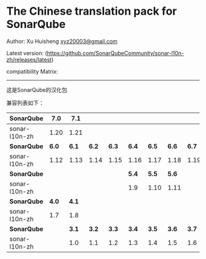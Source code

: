 The Chinese translation pack for SonarQube
=======

Author: Xu Huisheng <xyz20003@gmail.com>

Latest version: (https://github.com/SonarQubeCommunity/sonar-l10n-zh/releases/latest)

compatibility Matrix: 

---

这是SonarQube的汉化包

兼容列表如下：

**SonarQube** |**7.0**|**7.1**|       |       |       |       |       |       |
--------------|-------|-------|-------|-------|-------|-------|-------|-------|
sonar-l10n-zh |1.20   |1.21   |       |       |       |       |       |       |
**SonarQube** |**6.0**|**6.1**|**6.2**|**6.3**|**6.4**|**6.5**|**6.6**|**6.7**|
sonar-l10n-zh |1.12   |1.13   |1.14   |1.15   |1.16   |1.17   |1.18   |1.19   |
**SonarQube** |       |       |       |       |**5.4**|**5.5**|**5.6**|       |
sonar-l10n-zh |       |       |       |       |1.9    |1.10   |1.11   |       |
**SonarQube** |**4.0**|**4.1**|       |       |       |       |       |       |
sonar-l10n-zh |1.7    |1.8    |       |       |       |       |       |       |
**SonarQube** |       |**3.1**|**3.2**|**3.3**|**3.4**|**3.5**|**3.6**|**3.7**|
sonar-l10n-zh |       |1.0    |1.1    |1.2    |1.3    |1.4    |1.5    |1.6    |


